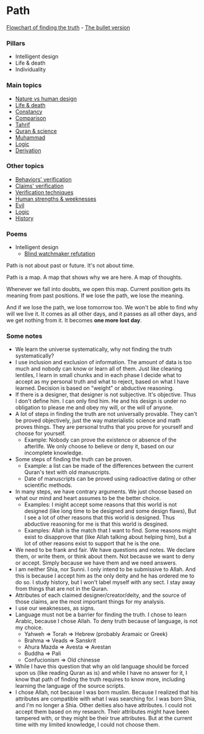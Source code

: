 # Path

[Flowchart of finding the truth](flowchart)
    - [The bullet version](flowchart/bullet)

### Pillars
- Intelligent design
- Life & death
- Individuality

### Main topics

- [Nature vs human design](nature-vs-human-design/index)
- [Life & death](life-and-death/index)
- [Constancy](constancy/index)
- [Comparison](comparison/index)
- [Tahrif](tahrif/index)
- [Quran & science](quran-and-science/index)
- [Muhammad](muhammad)
- [Logic](logic/index)
- [Derivation](derivation/index)

### Other topics

- [Behaviors' verification](behaviors-verification/index)
- [Claims' verification](claims-verification/index)
- [Verification techniques](verification-techniques/index)
- [Human strengths & weeknesses](human-strength-and-weakness/index)
- [Evil](evil/index)
- [Logic](logic/index)
- [History](history/index)

### Poems
- Intelligent design
    - [Blind watchmaker refutation](poems/blind-watchmaker-refutation)

Path is not about past or future. It's not about time.

Path is a map. A map that shows why we are here. A map of thoughts.

Whenever we fall into doubts, we open this map. Current position gets its meaning from past positions. If we lose the path, we lose the meaning.

And if we lose the path, we lose tomorrow too. We won't be able to find why will we live it. It comes as all other days, and it passes as all other days, and we get nothing from it. It becomes **one more lost day**.

### Some notes

- We learn the universe systematically, why not finding the truth systematically?
- I use inclusion and exclusion of information. The amount of data is too much and nobody can know or learn all of them. Just like cleaning lentiles, I learn in small chunks and in each phase I decide what to accept as my personal truth and what to reject, based on what I have learned. Decision is based on "weight" or abductive reasoning.
- If there is a designer, that designer is not subjective. It's objective. Thus I don't define him. I can only find him. He and his design is under no obligation to please me and obey my will, or the will of anyone.
- A lot of steps in finding the truth are not universally provable. They can't be proved objectively, just the way materialistic science and math proves things. They are personal truths that you prove for yourself and choose for yourself.
    - Example: Nobody can prove the existence or absence of the afterlife. We only choose to believe or deny it, based on our incomplete knowledge.
- Some steps of finding the truth can be proven. 
    - Example: a list can be made of the differences between the current Quran's text with old manuscripts.
    - Date of manuscripts can be proved using radioactive dating or other scientific methods.
- In many steps, we have contrary arguments. We just choose based on what our mind and heart assumes to be the better choice.
    - Examples: I might accept some reasons that this world is not designed (like long time to be designed and some design flaws), But I see a lot of other reasons that this world is designed. Thus abductive reasoning for me is that this world is desgined.
    - Examples: Allah is the match that I want to find. Some reasons might exist to disapprove that (like Allah talking about helping him), but a lot of other reasons exist to support that he is the one.
- We need to be frank and fair. We have questions and notes. We declare them, or write them, or think about them. Not because we want to deny or accept. Simply because we have them and we need answers.
- I am neither Shia, nor Sunni. I only intend to be submissive to Allah. And this is because I accept him as the only deity and he has ordered me to do so. I study history, but I won't label myself with any sect. I stay away from things that are not in the Quran.
- Attributes of each claimed designer/creator/deity, and the source of those claims, are the most important things for my analysis.
- I use our weaknesses, as signs.
- Language must not be a barrier for finding the truth. I chose to learn Arabic, because I chose Allah. To deny truth because of language, is not my choice.
    - Yahweh => Torah => Hebrew (probably Aramaic or Greek)
    - Brahma => Veads => Sanskrit
    - Ahura Mazda => Avesta => Avestan
    - Buddha => Pali
    - Confucionism => Old chinesse
- While I have this question that why an old language should be forced upon us (like reading Quran as is) and while I have no answer for it, I know that path of finding the truth requires to know more, including learning the language of the source scripts.
- I chose Allah, not because I was born muslim. Because I realized that his attributes are compatible with what I was searching for. I was born Shia, and I'm no longer a Shia. Other deities also have attributes. I could not accept them based on my research. Their attributes might have been tampered with, or they might be their true attributes. But at the current time with my limited knowledge, I could not choose them.
